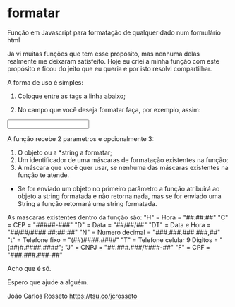 # formatar
Função em Javascript para formatação de qualquer dado num formulário html

Já vi muitas funções que tem esse propósito, mas nenhuma delas realmente me deixaram satisfeito.
Hoje eu criei a minha função com este propósito e ficou do jeito que eu queria e por isto resolvi compartilhar.

A forma de uso é simples:

1) Coloque entre as tags <HEAD></HEAD> a linha abaixo;
<script src="formatar.js"></script>

2) No campo que você deseja formatar faça, por exemplo, assim:
<input type="text" name="datanasc" onkeyup="formatar(this,'D');">

A função recebe 2 parametros e opcionalmente 3:
1) O objeto ou a *string a formatar;
2) Um identificador de uma máscaras de formatação existentes na função;
3) A máscara que você quer usar, se nenhuma das máscaras existentes na função te atende.

* Se for enviado um objeto no primeiro parâmetro a função atribuirá ao objeto a string formatada e não retorna nada, mas se for enviado uma String a função retornará uma string formatada.

As mascaras existentes dentro da função são:
"H" = Hora = "##:##:##"
"C" = CEP = "#####-###"
"D" = Data = "##/##/##"
"DT" = Data e Hora = "##/##/#### ##:##:##"
"N" = Numero decimal = "###.###.###.###,##"
"t" = Telefone fixo = "(##)####.####"
"T" = Telefone celular 9 Dígitos = "(##)#.####.####";
"J" = CNPJ = "##.###.###/####-##"
"F" = CPF = "###.###.###-##"

Acho que é só.

Espero que ajude a alguém.

João Carlos Rosseto
https://tsu.co/jcrosseto
